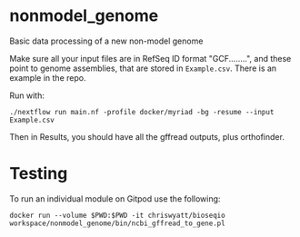 # nonmodel_genome
Basic data processing of a new non-model genome

Make sure all your input files are in RefSeq ID format "GCF........", and these point to genome assemblies, that are stored in 
`Example.csv`. There is an example in the repo.


Run with:
```
./nextflow run main.nf -profile docker/myriad -bg -resume --input Example.csv
```

Then in Results, you should have all the gffread outputs, plus orthofinder.


# Testing

To run an individual module on Gitpod use the following:

`docker run --volume $PWD:$PWD -it chriswyatt/bioseqio workspace/nonmodel_genome/bin/ncbi_gffread_to_gene.pl`